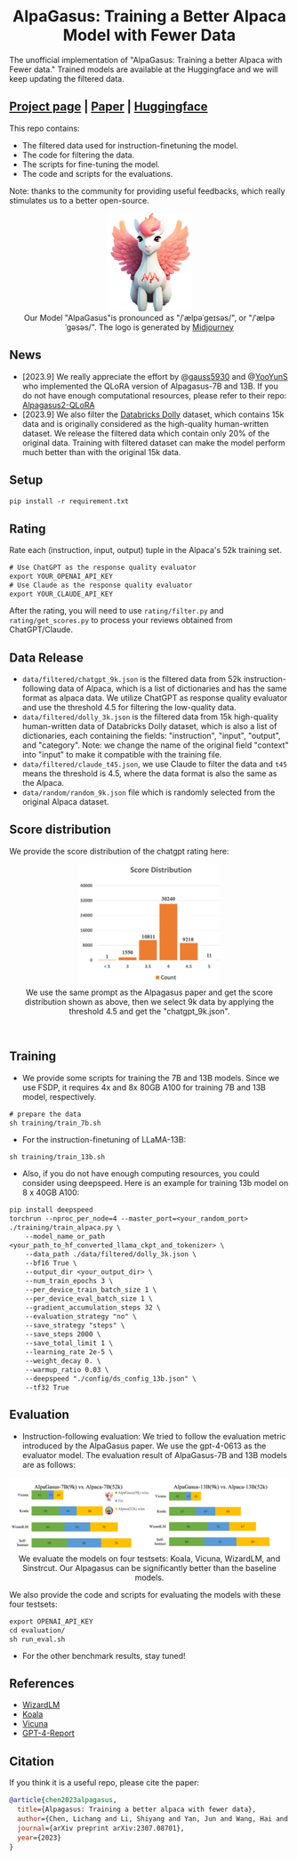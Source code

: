 <h1 align="center">AlpaGasus: Training a Better Alpaca Model with Fewer Data</h1>
The unofficial implementation of "AlpaGasus: Training a better Alpaca with Fewer data." Trained models are available at the Huggingface and we will keep updating the filtered data.

## [Project page](https://lichang-chen.github.io/AlpaGasus/) | [Paper](https://arxiv.org/abs/2307.08701) | [Huggingface](https://huggingface.co/gpt4life/)

This repo contains:

- The filtered data used for instruction-finetuning the model.
- The code for filtering the data.
- The scripts for fine-tuning the model.
- The code and scripts for the evaluations. 

Note: thanks to the community for providing useful feedbacks, which really stimulates us to a better open-source.

<p align="center">
    <img src="./figures/alpagasus.jpeg" width="30%"> <br>
    Our Model "AlpaGasus"is pronounced as "/ˈælpəˈɡeɪsəs/", or "/ˈælpəˈɡəsəs/". The logo is generated by <a href="https://www.midjourney.com/app/">Midjourney</a>
</p>


## News
- [2023.9] We really appreciate the effort by @[gauss5930](https://github.com/gauss5930) and @[YooYunS](https://github.com/YooYunS)  who implemented the QLoRA version of Alpagasus-7B and 13B. If you do not have enough computational resources, please refer to their repo: [Alpagasus2-QLoRA](https://github.com/gauss5930/AlpaGasus2-QLoRA)
- [2023.9] We also filter the [Databricks Dolly](https://huggingface.co/datasets/databricks/databricks-dolly-15k) dataset, which contains 15k data and is originally considered as the high-quality human-written dataset. We release the filtered data which contain only 20% of the original data. Training with filtered dataset can make the model perform much better than with the original 15k data.


## Setup
```
pip install -r requirement.txt
```

## Rating
Rate each (instruction, input, output) tuple in the Alpaca's 52k training set.
```
# Use ChatGPT as the response quality evaluator
export YOUR_OPENAI_API_KEY
# Use Claude as the response quality evaluator
export YOUR_CLAUDE_API_KEY
```
After the rating, you will need to use `rating/filter.py` and `rating/get_scores.py` to process your reviews obtained from ChatGPT/Claude.

## Data Release
- `data/filtered/chatgpt_9k.json` is the filtered data from 52k instruction-following data of Alpaca, which is a list of dictionaries and has the same format as alpaca data. We utilize ChatGPT as response quality evaluator and use the threshold 4.5 for filtering the low-quality data.
- `data/filtered/dolly_3k.json` is the filtered data from 15k high-quality human-written data of Databricks Dolly dataset, which is also a list of dictionaries, each containing the fields: "instruction", "input", "output", and "category". Note: we change the name of the original field "context" into "input" to make it compatible with the training file.
- `data/filtered/claude_t45.json`, we use Claude to filter the data and `t45` means the threshold is 4.5, where the data format is also the same as the Alpaca. 
- `data/random/random_9k.json` file which is randomly selected from the original Alpaca dataset.


## Score distribution
We provide the score distribution of the chatgpt rating here:

<p align="center">
    <img src="./figures/scores.jpg" width="50%"> <br>
    We use the same prompt as the Alpagasus paper and get the score distribution shown as above, then we select 9k data by applying the threshold 4.5 and get the "chatgpt_9k.json".
</p>
<br>

## Training
- We provide some scripts for training the 7B and 13B models. Since we use FSDP, it requires 4x and 8x 80GB A100  for training 7B and 13B model, respectively.

```
# prepare the data 
sh training/train_7b.sh
```
- For the instruction-finetuning of LLaMA-13B:
```
sh training/train_13b.sh
```


- Also, if you do not have enough computing resources, you could consider using deepspeed. Here is an example for training 13b model on 8 x 40GB A100:
```
pip install deepspeed
torchrun --nproc_per_node=4 --master_port=<your_random_port> ./training/train_alpaca.py \
    --model_name_or_path <your_path_to_hf_converted_llama_ckpt_and_tokenizer> \
    --data_path ./data/filtered/dolly_3k.json \
    --bf16 True \
    --output_dir <your_output_dir> \
    --num_train_epochs 3 \
    --per_device_train_batch_size 1 \
    --per_device_eval_batch_size 1 \
    --gradient_accumulation_steps 32 \
    --evaluation_strategy "no" \
    --save_strategy "steps" \
    --save_steps 2000 \
    --save_total_limit 1 \
    --learning_rate 2e-5 \
    --weight_decay 0. \
    --warmup_ratio 0.03 \
    --deepspeed "./config/ds_config_13b.json" \
    --tf32 True
```

## Evaluation
- Instruction-following evaluation: We tried to follow the evaluation metric introduced by the AlpaGasus paper. We use the gpt-4-0613 as the evaluator model.
The evaluation result of AlpaGasus-7B and 13B models are as follows:
<p align="center">
    <img src="./figures/main-results.jpg" width="100%"> <br>
    We evaluate the models on four testsets: Koala, Vicuna, WizardLM, and Sinstrcut. Our Alpagasus can be significantly better than the baseline models.
</p>

 We also provide the code and scripts for evaluating the models with these four testsets:
 ```
export OPENAI_API_KEY
cd evaluation/
sh run_eval.sh
```

- For the other benchmark results, stay tuned!



## References
- [WizardLM](https://github.com/nlpxucan/WizardLM)
- [Koala](https://github.com/young-geng/EasyLM/tree/main)
- [Vicuna](https://vicuna.lmsys.org/)
- [GPT-4-Report](https://arxiv.org/pdf/2303.08774.pdf)

## Citation
If you think it is a useful repo, please cite the paper:
```bibtex
@article{chen2023alpagasus,
  title={Alpagasus: Training a better alpaca with fewer data},
  author={Chen, Lichang and Li, Shiyang and Yan, Jun and Wang, Hai and Gunaratna, Kalpa and Yadav, Vikas and Tang, Zheng and Srinivasan, Vijay and Zhou, Tianyi and Huang, Heng and others},
  journal={arXiv preprint arXiv:2307.08701},
  year={2023}
}
```
